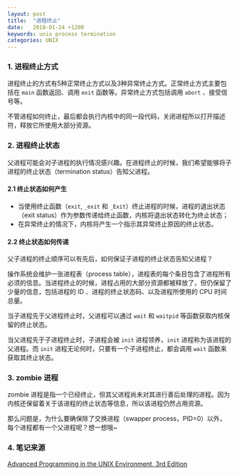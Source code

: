 ```yaml
---
layout: post
title:  "进程终止"
date:   2018-01-24 +1200
keywords: unix process termination
categories: UNIX
---
```


### 1. 进程终止方式

进程终止的方式有5种正常终止方式以及3种异常终止方式。正常终止方式主要包括在 `main` 函数返回、调用 `exit` 函数等。异常终止方式包括调用 `abort` 、接受信号等。

不管进程如何终止，最后都会执行内核中的同一段代码，关闭进程所以打开描述符，释放它所使用大部分资源。

### 2. 进程终止状态


父进程可能会对子进程的执行情况感兴趣。在进程终止的时候，我们希望能够将子进程的终止状态（termination status）告知父进程。

#### 2.1 终止状态如何产生

* 当使用终止函数（`exit`, `_exit` 和 `_Exit`）终止进程的时候，进程的退出状态（exit status）作为参数传递给终止函数，内核将退出状态转化为终止状态；
* 在异常终止的情况下，内核将产生一个指示其异常终止原因的终止状态。

#### 2.2 终止状态如何传递

父子进程的终止顺序可以有先后，如何保证子进程的终止状态告知父进程？

操作系统会维护一张进程表（process table），进程表的每个条目包含了进程所有必须的信息。当进程终止的时候，进程占用的大部分资源都被释放了，但仍保留了少量的信息，包括进程的 ID 、进程的终止状态码、以及进程所使用的 CPU 时间总量。

当子进程先于父进程终止时，父进程可以通过 `wait` 和 `waitpid` 等函数获取内核保留的终止状态。

当父进程先于子进程终止时，子进程会被 `init` 进程领养，`init` 进程称为该进程的父进程。而 `init` 进程无论何时，只要有一个子进程终止，都会调用 `wait` 函数来获取其终止状态。


### 3. zombie 进程

zombie 进程是指一个已经终止，但其父进程尚未对其进行善后处理的进程。因为内核还保留着关于该进程的终止状态等信息，所以该进程仍然占用资源。

那么问题是，为什么要确保除了交换进程（swapper process，PID=0）以外，每个进程都有一个父进程呢？想一想哦~




### 4. 笔记来源
[Advanced Programming in the UNIX Environment, 3rd Edition](https://book.douban.com/subject/11626789/)
